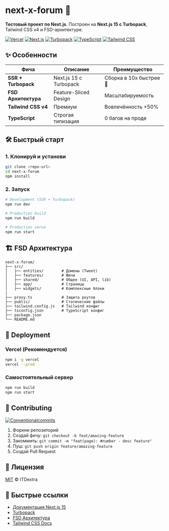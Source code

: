 # next-x-forum 🚀

**Тестовый проект по Next.js**. Построен на **Next.js 15 с Turbopack**, Tailwind CSS v4 и FSD-архитектуре.

[![Vercel](https://img.shields.io/badge/Next.js-15.5.6-stone.svg)](https://next-x-forum-itdextra.vercel.app)
[![Next.js](https://img.shields.io/badge/Next.js-15.5.6-black.svg)](https://nextjs.org)
[![Turbopack](https://img.shields.io/badge/Turbopack-Beta-orange.svg)](https://turbo.build)
[![TypeScript](https://img.shields.io/badge/TypeScript-5.0-blue.svg)](https://www.typescriptlang.org)
[![Tailwind CSS](https://img.shields.io/badge/Tailwind_CSS-4.0-blue.svg)](https://tailwindcss.com)

## ✨ Особенности

| Фича                | Описание               | Преимущество            |
| ------------------- | ---------------------- | ----------------------- |
| **SSR + Turbopack** | Next.js 15 с Turbopack | Сборка в 10x быстрее 🚀 |
| **FSD Архитектура** | Feature-Sliced Design  | Масштабируемость        |
| **Tailwind CSS v4** | Премиум                | Вовлечённость +50%      |
| **TypeScript**      | Строгая типизация      | 0 багов на проде        |

## 🛠 Быстрый старт

### 1. Клонируй и установи

```bash
git clone <repo-url>
cd next-x-forum
npm install
```

### 2. Запуск

```bash
# Development (SSR + Turbopack)
npm run dev

# Production build
npm run build

# Production serve
npm run start
```

## 🏗 FSD Архитектура

```
next-x-forum/
├── src/
│   ├── entities/        # Домены (Tweet)
│   ├── features/        # Фичи
│   ├── shared/          # Общее (UI, API, lib)
│   ├── app/             # Страницы
│   ├── widgets/         # Комплексные блоки
|
├── proxy.ts             # Защита роутов
├── public/              # Статические файлы
├── tailwind.config.js   # Tailwind конфиг
├── tsconfig.json        # TypeScript конфиг
├── package.json
└── README.md
```

## 🚀 Deployment

### Vercel (Рекомендуется)

```bash
npm i -g vercel
vercel --prod
```

### Самостоятельный сервер

```bash
npm run build
npm run start
```

## 🤝 Contributing

[![Conventionalcommits](https://img.shields.io/badge/conventional_commits-v1.0.0-blue.svg)](https://www.conventionalcommits.org/ru/v1.0.0/)

1. Форкни репозиторий
2. Создай фичу: `git checkout -b feat/amazing-feature`
3. Закоммить: `git commit -m "feat(page): #number - desc feature"`
4. Пуш: `git push origin feature/amazing-feature`
5. Создай Pull Request

## 📄 Лицензия

[MIT](https://itdextra.ru) © ITDextra

## 🚀 Быстрые ссылки

- [Документация Next.js 15](https://nextjs.org)
- [Turbopack](https://turbo.build)
- [FSD Архитектура](https://feature-sliced.design)
- [Tailwind CSS Docs](https://tailwindcss.com)

